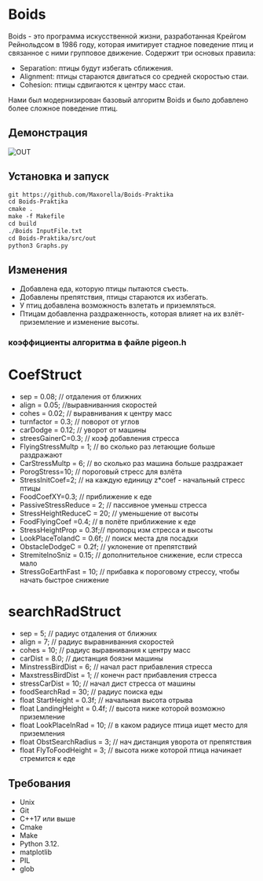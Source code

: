 # Boids
Boids - это программа искусственной жизни, разработанная Крейгом Рейнольдсом в 1986 году, которая имитирует стадное поведение птиц и связанное с ними групповое движение.
Содержит три основых правила:
- Separation: птицы будут избегать сближения.
- Alignment: птицы стараются двигаться со средней скоростью стаи.
- Cohesion: птицы сдвигаются к центру масс стаи.

Нами был модернизирован базовый алгоритм Boids и было добавлено более сложное поведение птиц.
## Демонстрация

![OUT](https://github.com/Maxorella/Boids-Praktika/assets/90093089/9c025d3d-faa4-422e-9eb8-2995be086a71)

## Установка и запуск
```html
git https://github.com/Maxorella/Boids-Praktika
cd Boids-Praktika
cmake .
make -f Makefile
cd build
./Boids InputFile.txt
cd Boids-Praktika/src/out
python3 Graphs.py
```
## Изменения
- Добавлена еда, которую птицы пытаются съесть.
- Добавлены препятствия, птицы стараются их избегать.
- У птиц добавлена возможность взлетать и приземляться.
- Птицам добавленна раздраженность, которая влияет на их взлёт-приземление и изменение высоты.
### коэффициенты алгоритма в файле pigeon.h
# CoefStruct
- sep = 0.08; // отдаления от ближних
- align = 0.05; //выравниванния скоростей
- cohes = 0.02; // выравнивания к центру масс
- turnfactor = 0.3; // поворот от углов
- carDodge = 0.12; // уворот от машины
- streesGainerC=0.3; // коэф добавления стресса
- FlyingStressMultp = 1; // во сколько раз летающие больше раздражают
- CarStressMultp = 6; // во сколько раз машина больше раздражает
- PorogStress=10; // пороговый стресс для взлёта
- StressInitCoef=2; // на каждую единицу z*coef - начальный стресс птицы
- FoodCoefXY=0.3; // приближение к еде
- PassiveStressReduce = 2; // пассивное уменьш стресса
- StressHeightReduceC = 20; // уменьшение от высоты
- FoodFlyingCoef =0.4; // в полёте приближение к еде
- StressHeightProp = 0.3f;// пропорц изм стресса и высоты
- LookPlaceTolandC = 0.6f; // поиск места для посадки
- ObstacleDodgeC = 0.2f; // уклонение от препятствий
- StremitelnoSniz = 0.15; // дополнительное снижение, если стресса мало
- StressGoEarthFast = 10; // прибавка к пороговому стрессу, чтобы начать быстрое снижение
# searchRadStruct
- sep = 5; // радиус отдаления от ближних
- align = 7;  // радиус выравниванния скоростей
- cohes = 10; // радиус выравнивания к центру масс
- carDist = 8.0; // дистанция боязни машины
- MinstressBirdDist = 6; // начал раст прибавления стресса
- MaxstressBirdDist = 1; // конечн раст прибавления стресса
- stressCarDist = 10; // начал дист стресса от машины
- foodSearchRad = 30; // радиус поиска еды
- float StartHeight = 0.3f; // начальная высота отрыва
- float LandingHeight = 0.4f; //  высота ниже которой возможно приземление
- float LookPlaceInRad = 10; // в каком радиусе птица ищет место для приземления
- float ObstSearchRadius = 3; // нач дистанция уворота от препятствия
- float FlyToFoodHeight = 3; // высота ниже которой птица начинает стремится к еде
## Требования
- Unix
- Git
- C++17 или выше
- Cmake
- Make
- Python 3.12.
- matplotlib
- PIL
- glob
